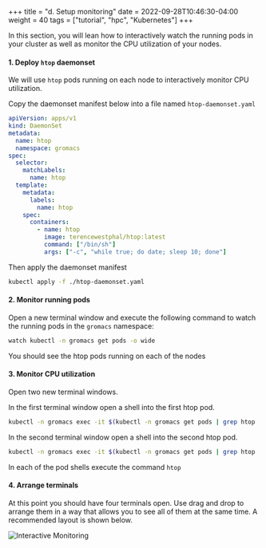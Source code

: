 +++
title = "d. Setup monitoring"
date = 2022-09-28T10:46:30-04:00
weight = 40
tags = ["tutorial", "hpc", "Kubernetes"]
+++

In this section, you will lean how to interactively watch the running pods in your cluster as well as monitor the CPU utilization of your nodes.


#### 1. Deploy `htop` daemonset

We will use `htop` pods running on each node to interactively monitor CPU utilization.

Copy the daemonset manifest below into a file named `htop-daemonset.yaml`

```yaml
apiVersion: apps/v1
kind: DaemonSet
metadata:
  name: htop
  namespace: gromacs
spec:
  selector:
    matchLabels:
      name: htop
  template:
    metadata:
      labels:
        name: htop
    spec:
      containers:
        - name: htop
          image: terencewestphal/htop:latest
          command: ["/bin/sh"]
          args: ["-c", "while true; do date; sleep 10; done"]
```

Then apply the daemonset manifest

```bash
kubectl apply -f ./htop-daemonset.yaml
```

#### 2. Monitor running pods

Open a new terminal window and execute the following command to watch the running pods in the `gromacs` namespace:

```bash
watch kubectl -n gromacs get pods -o wide
```

You should see the htop pods running on each of the nodes

#### 3. Monitor CPU utilization

Open two new terminal windows. 

In the first terminal window open a shell into the first htop pod.

```bash
kubectl -n gromacs exec -it $(kubectl -n gromacs get pods | grep htop | head -n 1 | cut -d ' ' -f 1) -- sh
```

In the second terminal window open a shell into the second htop pod.

```bash
kubectl -n gromacs exec -it $(kubectl -n gromacs get pods | grep htop | head -n 2 | cut -d ' ' -f 1) -- sh
```

In each of the pod shells execute the command `htop`

#### 4. Arrange terminals

At this point you should have four terminals open. Use drag and drop to arrange them in a way that allows you to see all of them at the same time. A recommended layout is shown below.

![Interactive Monitoring](/images/aws-eks/interactive-monitoring.png)
